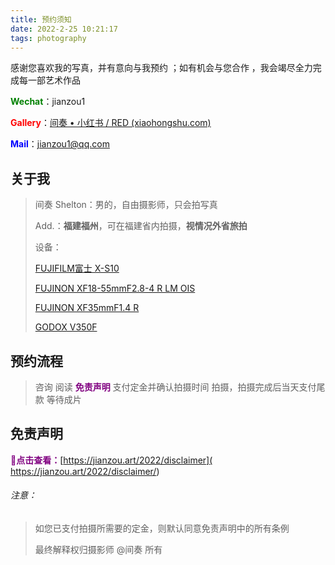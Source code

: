 ```yaml
---
title: 预约须知
date: 2022-2-25 10:21:17
tags: photography
---
```


感谢您喜欢我的写真，并有意向与我预约 ；如有机会与您合作 ，我会竭尽全力完成每一部艺术作品

<font color="green">**Wechat**</font>：jianzou1

<font color="red">**Gallery**</font>：[间奏 • 小红书 / RED (xiaohongshu.com)](https://www.xiaohongshu.com/user/profile/5cde55980000000010029557?xhsshare=CopyLink&appuid=5cde55980000000010029557&apptime=1647576045)

<font color="blue">**Mail**</font>：jianzou1@qq.com

## 关于我

> 间奏 Shelton：男的，自由摄影师，只会拍写真
>
> Add.：**福建福州**，可在福建省内拍摄，**视情况外省旅拍**
>
> 设备：
>
> [FUJIFILM富士 X-S10](https://fujifilm-x.com/zh-cn/products/cameras/x-s10/)
>
> [FUJINON XF18-55mmF2.8-4 R LM OIS](https://fujifilm-x.com/zh-cn/products/lenses/xf18-55mmf28-4-r-lm-ois/)
>
> [FUJINON XF35mmF1.4 R](https://fujifilm-x.com/zh-cn/products/lenses/xf35mmf14-r/)
>
> [GODOX V350F](https://www.godox.com/product-d/V350F.html)

## 预约流程

> 咨询
> 阅读 <font color="purple">**免责声明**</font>
> 支付定金并确认拍摄时间
> 拍摄，拍摄完成后当天支付尾款
> 等待成片

## 免责声明

<font color="purple">**📄点击查看：**</font>[https://jianzou.art/2022/disclaimer]( https://jianzou.art/2022/disclaimer/)

###### 注意：

> 如您已支付拍摄所需要的定金，则默认同意免责声明中的所有条例
>
> 最终解释权归摄影师 @间奏 所有


